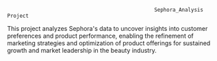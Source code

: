 
                                                    Sephora_Analysis Project
This project analyzes Sephora's data to uncover insights into customer preferences and product performance, enabling the refinement of marketing strategies and optimization of product offerings for sustained growth and market leadership in the beauty industry.
